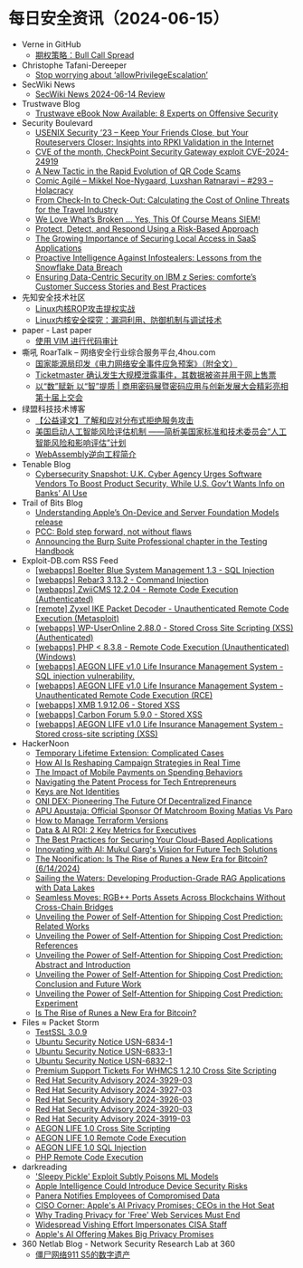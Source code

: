 # 每日安全资讯（2024-06-15）

- Verne in GitHub
  - [期权策略：Bull Call Spread](https://einverne.github.io/post/2024/06/bull-call-spread.html)
- Christophe Tafani-Dereeper
  - [Stop worrying about ‘allowPrivilegeEscalation’](https://blog.christophetd.fr/stop-worrying-about-allowprivilegeescalation/)
- SecWiki News
  - [SecWiki News 2024-06-14 Review](http://www.sec-wiki.com/?2024-06-14)
- Trustwave Blog
  - [Trustwave eBook Now Available: 8 Experts on Offensive Security](https://www.trustwave.com/en-us/resources/blogs/trustwave-blog/trustwave-ebook-now-available-8-experts-on-offensive-security/)
- Security Boulevard
  - [USENIX Security ’23 – Keep Your Friends Close, but Your Routeservers Closer: Insights into RPKI Validation in the Internet](https://securityboulevard.com/2024/06/usenix-security-23-keep-your-friends-close-but-your-routeservers-closer-insights-into-rpki-validation-in-the-internet/)
  - [CVE of the month, CheckPoint Security Gateway exploit CVE-2024-24919](https://securityboulevard.com/2024/06/cve-of-the-month-checkpoint-security-gateway-exploit-cve-2024-24919/)
  - [A New Tactic in the Rapid Evolution of QR Code Scams](https://securityboulevard.com/2024/06/a-new-tactic-in-the-rapid-evolution-of-qr-code-scams/)
  - [Comic Agilé – Mikkel Noe-Nygaard, Luxshan Ratnaravi – #293 – Holacracy](https://securityboulevard.com/2024/06/comic-agile-mikkel-noe-nygaard-luxshan-ratnaravi-293-holacracy/)
  - [From Check-In to Check-Out: Calculating the Cost of Online Threats for the Travel Industry](https://securityboulevard.com/2024/06/from-check-in-to-check-out-calculating-the-cost-of-online-threats-for-the-travel-industry/)
  - [We Love What’s Broken … Yes, This Of Course Means SIEM!](https://securityboulevard.com/2024/06/we-love-whats-broken-yes-this-of-course-means-siem/)
  - [Protect, Detect, and Respond Using a Risk-Based Approach](https://securityboulevard.com/2024/06/protect-detect-and-respond-using-a-risk-based-approach/)
  - [The Growing Importance of Securing Local Access in SaaS Applications](https://securityboulevard.com/2024/06/the-growing-importance-of-securing-local-access-in-saas-applications/)
  - [Proactive Intelligence Against Infostealers: Lessons from the Snowflake Data Breach](https://securityboulevard.com/2024/06/proactive-intelligence-against-infostealers-lessons-from-the-snowflake-data-breach/)
  - [Ensuring Data-Centric Security on IBM z Series: comforte’s Customer Success Stories and Best Practices](https://securityboulevard.com/2024/06/ensuring-data-centric-security-on-ibm-z-series-comfortes-customer-success-stories-and-best-practices/)
- 先知安全技术社区
  - [Linux内核ROP攻击提权实战](https://xz.aliyun.com/t/14836)
  - [Linux内核安全探究：漏洞利用、防御机制与调试技术](https://xz.aliyun.com/t/14835)
- paper - Last paper
  - [使用 VIM 进行代码审计](https://paper.seebug.org/3180/)
- 嘶吼 RoarTalk – 网络安全行业综合服务平台,4hou.com
  - [国家能源局印发《电力网络安全事件应急预案》（附全文）](https://www.4hou.com/posts/4vEV)
  - [Ticketmaster 确认发生大规模泄露事件，其数据被盗并用于网上售票](https://www.4hou.com/posts/0oly)
  - [以“数”赋新  以“智”提质 | 商用密码展暨密码应用与创新发展大会精彩亮相第十届上交会](https://www.4hou.com/posts/5wJK)
- 绿盟科技技术博客
  - [【公益译文】了解和应对分布式拒绝服务攻击](https://blog.nsfocus.net/understanding-and-responding-to-distributed-denial-of-service-attacks/)
  - [美国启动人工智能风险评估机制 ——简析美国家标准和技术委员会“人工智能风险和影响评估”计划](https://blog.nsfocus.net/aria/)
  - [WebAssembly逆向工程简介](https://blog.nsfocus.net/webassembly-2/)
- Tenable Blog
  - [Cybersecurity Snapshot: U.K. Cyber Agency Urges Software Vendors To Boost Product Security, While U.S. Gov’t Wants Info on Banks’ AI Use](https://www.tenable.com/blog/cybersecurity-snapshot-u-k-cyber-agency-urges-software-vendors-to-boost-product-security-while)
- Trail of Bits Blog
  - [Understanding Apple’s On-Device and Server Foundation Models release](https://blog.trailofbits.com/2024/06/14/understanding-apples-on-device-and-server-foundations-model-release/)
  - [PCC: Bold step forward, not without flaws](https://blog.trailofbits.com/2024/06/14/pcc-bold-step-forward-not-without-flaws/)
  - [Announcing the Burp Suite Professional chapter in the Testing Handbook](https://blog.trailofbits.com/2024/06/14/announcing-the-burp-suite-professional-chapter-in-the-testing-handbook/)
- Exploit-DB.com RSS Feed
  - [[webapps] Boelter Blue System Management 1.3 - SQL Injection](https://www.exploit-db.com/exploits/52052)
  - [[webapps] Rebar3 3.13.2 - Command Injection](https://www.exploit-db.com/exploits/52051)
  - [[webapps] ZwiiCMS 12.2.04 - Remote Code Execution (Authenticated)](https://www.exploit-db.com/exploits/52050)
  - [[remote] Zyxel IKE Packet Decoder - Unauthenticated Remote Code Execution (Metasploit)](https://www.exploit-db.com/exploits/52049)
  - [[webapps] WP-UserOnline 2.88.0 - Stored Cross Site Scripting (XSS) (Authenticated)](https://www.exploit-db.com/exploits/52048)
  - [[webapps] PHP < 8.3.8 - Remote Code Execution (Unauthenticated) (Windows)](https://www.exploit-db.com/exploits/52047)
  - [[webapps] AEGON LIFE v1.0 Life Insurance Management System - SQL injection vulnerability.](https://www.exploit-db.com/exploits/52046)
  - [[webapps] AEGON LIFE v1.0 Life Insurance Management System - Unauthenticated Remote Code Execution (RCE)](https://www.exploit-db.com/exploits/52045)
  - [[webapps] XMB 1.9.12.06 - Stored XSS](https://www.exploit-db.com/exploits/52044)
  - [[webapps] Carbon Forum 5.9.0 - Stored XSS](https://www.exploit-db.com/exploits/52043)
  - [[webapps] AEGON LIFE v1.0 Life Insurance Management System - Stored cross-site scripting (XSS)](https://www.exploit-db.com/exploits/52042)
- HackerNoon
  - [Temporary Lifetime Extension: Complicated Cases](https://hackernoon.com/temporary-lifetime-extension-complicated-cases?source=rss)
  - [How AI Is Reshaping Campaign Strategies in Real Time](https://hackernoon.com/how-ai-is-reshaping-campaign-strategies-in-real-time?source=rss)
  - [The Impact of Mobile Payments on Spending Behaviors](https://hackernoon.com/the-impact-of-mobile-payments-on-spending-behaviors?source=rss)
  - [Navigating the Patent Process for Tech Entrepreneurs](https://hackernoon.com/navigating-the-patent-process-for-tech-entrepreneurs?source=rss)
  - [Keys are Not Identities](https://hackernoon.com/keys-are-not-identities?source=rss)
  - [ONI DEX: Pioneering The Future Of Decentralized Finance](https://hackernoon.com/oni-dex-pioneering-the-future-of-decentralized-finance?source=rss)
  - [APU Apustaja: Official Sponsor Of Matchroom Boxing Matias Vs Paro](https://hackernoon.com/apu-apustaja-official-sponsor-of-matchroom-boxing-matias-vs-paro?source=rss)
  - [How to Manage Terraform Versions](https://hackernoon.com/how-to-manage-terraform-versions?source=rss)
  - [Data & AI ROI: 2 Key Metrics for Executives](https://hackernoon.com/data-and-ai-roi-2-key-metrics-for-executives?source=rss)
  - [The Best Practices for Securing Your Cloud-Based Applications](https://hackernoon.com/the-best-practices-for-securing-your-cloud-based-applications?source=rss)
  - [Innovating with AI: Mukul Garg's Vision for Future Tech Solutions](https://hackernoon.com/innovating-with-ai-mukul-gargs-vision-for-future-tech-solutions?source=rss)
  - [The Noonification: Is The Rise of Runes a New Era for Bitcoin? (6/14/2024)](https://hackernoon.com/6-14-2024-noonification?source=rss)
  - [Sailing the Waters: Developing Production-Grade RAG Applications with Data Lakes](https://hackernoon.com/sailing-the-waters-developing-production-grade-rag-applications-with-data-lakes?source=rss)
  - [Seamless Moves: RGB++ Ports Assets Across Blockchains Without Cross-Chain Bridges](https://hackernoon.com/seamless-moves-rgb-ports-assets-across-blockchains-without-cross-chain-bridges?source=rss)
  - [Unveiling the Power of Self-Attention for Shipping Cost Prediction: Related Works](https://hackernoon.com/unveiling-the-power-of-self-attention-for-shipping-cost-prediction-related-works?source=rss)
  - [Unveiling the Power of Self-Attention for Shipping Cost Prediction: References](https://hackernoon.com/unveiling-the-power-of-self-attention-for-shipping-cost-prediction-references?source=rss)
  - [Unveiling the Power of Self-Attention for Shipping Cost Prediction: Abstract and Introduction](https://hackernoon.com/unveiling-the-power-of-self-attention-for-shipping-cost-prediction-abstract-and-introduction?source=rss)
  - [Unveiling the Power of Self-Attention for Shipping Cost Prediction: Conclusion and Future Work](https://hackernoon.com/unveiling-the-power-of-self-attention-for-shipping-cost-prediction-conclusion-and-future-work?source=rss)
  - [Unveiling the Power of Self-Attention for Shipping Cost Prediction: Experiment](https://hackernoon.com/unveiling-the-power-of-self-attention-for-shipping-cost-prediction-experiment?source=rss)
  - [Is The Rise of Runes a New Era for Bitcoin?](https://hackernoon.com/is-the-rise-of-runes-a-new-era-for-bitcoin?source=rss)
- Files ≈ Packet Storm
  - [TestSSL 3.0.9](https://packetstormsecurity.com/files/179098/testssl.sh-3.0.9.tar.gz)
  - [Ubuntu Security Notice USN-6834-1](https://packetstormsecurity.com/files/179097/USN-6834-1.txt)
  - [Ubuntu Security Notice USN-6833-1](https://packetstormsecurity.com/files/179096/USN-6833-1.txt)
  - [Ubuntu Security Notice USN-6832-1](https://packetstormsecurity.com/files/179095/USN-6832-1.txt)
  - [Premium Support Tickets For WHMCS 1.2.10 Cross Site Scripting](https://packetstormsecurity.com/files/179094/pstwhmcs1210-xss.txt)
  - [Red Hat Security Advisory 2024-3929-03](https://packetstormsecurity.com/files/179093/RHSA-2024-3929-03.txt)
  - [Red Hat Security Advisory 2024-3927-03](https://packetstormsecurity.com/files/179092/RHSA-2024-3927-03.txt)
  - [Red Hat Security Advisory 2024-3926-03](https://packetstormsecurity.com/files/179091/RHSA-2024-3926-03.txt)
  - [Red Hat Security Advisory 2024-3920-03](https://packetstormsecurity.com/files/179090/RHSA-2024-3920-03.txt)
  - [Red Hat Security Advisory 2024-3919-03](https://packetstormsecurity.com/files/179089/RHSA-2024-3919-03.txt)
  - [AEGON LIFE 1.0 Cross Site Scripting](https://packetstormsecurity.com/files/179088/aegonlife10-xss.txt)
  - [AEGON LIFE 1.0 Remote Code Execution](https://packetstormsecurity.com/files/179087/aegonlife10-exec.txt)
  - [AEGON LIFE 1.0 SQL Injection](https://packetstormsecurity.com/files/179086/aegonlife10-sql.txt)
  - [PHP Remote Code Execution](https://packetstormsecurity.com/files/179085/php83-exec.txt)
- darkreading
  - ['Sleepy Pickle' Exploit Subtly Poisons ML Models](https://www.darkreading.com/threat-intelligence/sleepy-pickle-exploit-subtly-poisons-ml-models)
  - [Apple Intelligence Could Introduce Device Security Risks](https://www.darkreading.com/cyber-risk/apple-intelligence-could-introduce-device-security-risks)
  - [Panera Notifies Employees of Compromised Data](https://www.darkreading.com/cyberattacks-data-breaches/panera-notifies-employees-of-compromised-data)
  - [CISO Corner: Apple's AI Privacy Promises; CEOs in the Hot Seat](https://www.darkreading.com/cloud-security/ciso-apple-ai-privacy-promises-ceos-hot-seat)
  - [Why Trading Privacy for 'Free' Web Services Must End](https://www.darkreading.com/cyber-risk/why-trading-privacy-for-free-web-services-must-end)
  - [Widespread Vishing Effort Impersonates CISA Staff](https://www.darkreading.com/cyberattacks-data-breaches/widespread-vishing-impersonates-cisa-staff)
  - [Apple's AI Offering Makes Big Privacy Promises](https://www.darkreading.com/endpoint-security/apple-ai-offering-makes-big-privacy-promises)
- 360 Netlab Blog - Network Security Research Lab at 360
  - [僵尸网络911 S5的数字遗产](https://blog.netlab.360.com/911s5/)
